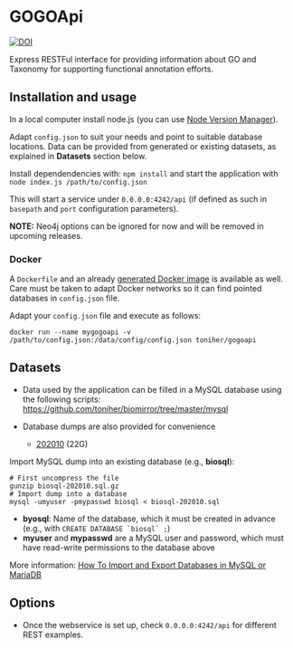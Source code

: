 # GOGOApi

[![DOI](https://zenodo.org/badge/27595679.svg)](https://zenodo.org/badge/latestdoi/27595679)

Express RESTFul interface for providing information about GO and Taxonomy for supporting functional annotation efforts.

## Installation and usage

In a local computer install node.js (you can use [Node Version Manager](https://github.com/nvm-sh/nvm)).

Adapt ```config.json``` to suit your needs and point to suitable database locations. Data can be provided from generated or existing datasets, as explained in **Datasets** section below.

Install dependendencies with: ```npm install``` and start the application with ```node index.js /path/to/config.json```

This will start a service under ```0.0.0.0:4242/api``` (if defined as such in ```basepath``` and ```port``` configuration parameters).

**NOTE:** Neo4j options can be ignored for now and will be removed in upcoming releases.

### Docker

A ```Dockerfile``` and an already [generated Docker image](https://hub.docker.com/r/toniher/gogoapi) is available as well. Care must be taken to adapt Docker networks so it can find pointed databases in ```config.json``` file.

Adapt your ```config.json``` file and execute as follows:

```
docker run --name mygogoapi -v /path/to/config.json:/data/config/config.json toniher/gogoapi
```

## Datasets

* Data used by the application can be filled in a MySQL database using the following scripts: https://github.com/toniher/biomirror/tree/master/mysql

* Database dumps are also provided for convenience 
  * [202010](https://biocore.crg.eu/gogoapi/biosql-202010.sql.gz) (22G)

Import MySQL dump into an existing database (e.g., **biosql**):

```
# First uncompress the file
gunzip biosql-202010.sql.gz
# Import dump into a database
mysql -umyuser -pmypasswd biosql < biosql-202010.sql
```
* **byosql**: Name of the database, which it must be created in advance (e.g., with ```CREATE DATABASE `biosql` ;```)
* **myuser** and **mypasswd** are a MySQL user and password, which must have read-write permissions to the database above

More information: [How To Import and Export Databases in MySQL or MariaDB](https://www.digitalocean.com/community/tutorials/how-to-import-and-export-databases-in-mysql-or-mariadb)

## Options

* Once the webservice is set up, check ```0.0.0.0:4242/api``` for different REST examples.
